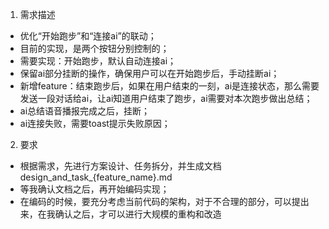 1. 需求描述
 - 优化“开始跑步”和“连接ai”的联动；
 - 目前的实现，是两个按钮分别控制的；
 - 需要实现：开始跑步，默认自动连接ai；
 - 保留ai部分挂断的操作，确保用户可以在开始跑步后，手动挂断ai；
 - 新增feature：结束跑步后，如果在用户结束的一刻，ai是连接状态，那么需要发送一段对话给ai，让ai知道用户结束了跑步，ai需要对本次跑步做出总结；
 - ai总结语音播报完成之后，挂断；
 - ai连接失败，需要toast提示失败原因；

2. 要求
 - 根据需求，先进行方案设计、任务拆分，并生成文档design_and_task_{feature_name}.md
 - 等我确认文档之后，再开始编码实现；
 - 在编码的时候，要充分考虑当前代码的架构，对于不合理的部分，可以提出来，在我确认之后，才可以进行大规模的重构和改造